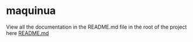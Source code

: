 # maquinua

View all the documentation in the README.md file in the root of the project here [README.md](/../README.md)

